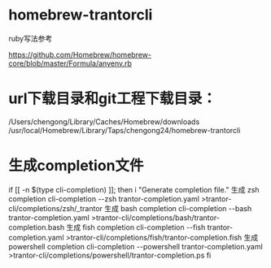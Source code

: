 # homebrew-trantorcli

ruby写法参考

https://github.com/Homebrew/homebrew-core/blob/master/Formula/anyenv.rb



# url下载目录和git工程下载目录：
/Users/chengong/Library/Caches/Homebrew/downloads
/usr/local/Homebrew/Library/Taps/chengong24/homebrew-trantorcli

# 生成completion文件
if [[ -n $(type cli-completion) ]]; then
  i "Generate completion file."
   生成 zsh completion
  cli-completion --zsh trantor-completion.yaml >trantor-cli/completions/zsh/_trantor
  生成 bash completion
  cli-completion --bash trantor-completion.yaml >trantor-cli/completions/bash/trantor-completion.bash
   生成 fish completion
  cli-completion --fish trantor-completion.yaml >trantor-cli/completions/fish/trantor-completion.fish
   生成 powershell completion
  cli-completion --powershell trantor-completion.yaml >trantor-cli/completions/powershell/trantor-completion.ps
fi
